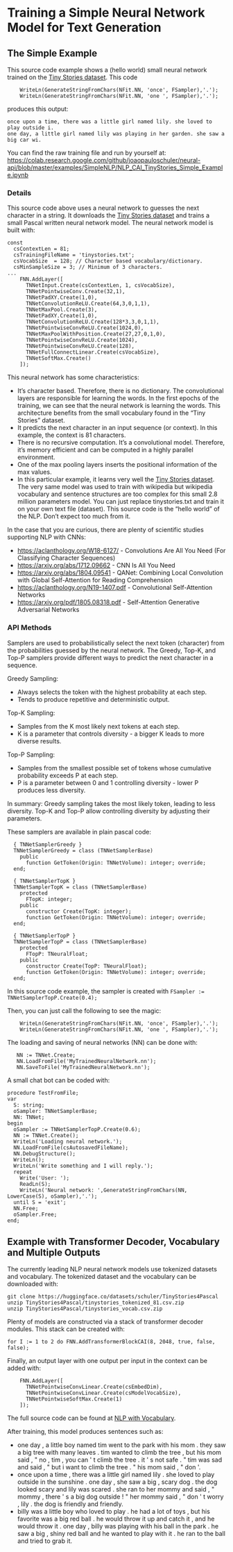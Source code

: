 # Training a Simple Neural Network Model for Text Generation
## The Simple Example
This source code example shows a (hello world) small neural network trained on the [Tiny Stories dataset](https://huggingface.co/datasets/roneneldan/TinyStories). This code

```
    WriteLn(GenerateStringFromChars(NFit.NN, 'once', FSampler),'.');
    WriteLn(GenerateStringFromChars(NFit.NN, 'one ', FSampler),'.');
```

produces this output:
```
once upon a time, there was a little girl named lily. she loved to play outside i.
one day, a little girl named lily was playing in her garden. she saw a big car wi.
```

You can find the raw training file and run by yourself at:
https://colab.research.google.com/github/joaopauloschuler/neural-api/blob/master/examples/SimpleNLP/NLP_CAI_TinyStories_Simple_Example.ipynb

### Details
This source code above uses a neural network to guesses the next character in a string.
It downloads the [Tiny Stories dataset](https://huggingface.co/datasets/roneneldan/TinyStories) and trains a small Pascal written neural network model. The neural network model is built with:

```
const
  csContextLen = 81;
  csTrainingFileName = 'tinystories.txt';
  csVocabSize  = 128; // Character based vocabulary/dictionary.
  csMinSampleSize = 3; // Minimum of 3 characters.
...
    FNN.AddLayer([
      TNNetInput.Create(csContextLen, 1, csVocabSize),
      TNNetPointwiseConv.Create(32,1),
      TNNetPadXY.Create(1,0),
      TNNetConvolutionReLU.Create(64,3,0,1,1),
      TNNetMaxPool.Create(3),
      TNNetPadXY.Create(1,0),
      TNNetConvolutionReLU.Create(128*3,3,0,1,1),
      TNNetPointwiseConvReLU.Create(1024,0),
      TNNetMaxPoolWithPosition.Create(27,27,0,1,0),
      TNNetPointwiseConvReLU.Create(1024),
      TNNetPointwiseConvReLU.Create(128),
      TNNetFullConnectLinear.Create(csVocabSize),
      TNNetSoftMax.Create()
    ]);
```

This neural network has some characteristics:
* It’s character based. Therefore, there is no dictionary. The convolutional layers are responsible for learning the words. In the first epochs of the training, we can see that the neural network is learning the words. This architecture benefits from the small vocabulary found in the “Tiny Stories” dataset.
* It predicts the next character in an input sequence (or context). In this example, the context is 81 characters.
* There is no recursive computation. It’s a convolutional model. Therefore, it’s memory efficient and can be computed in a highly parallel environment.
* One of the max pooling layers inserts the positional information of the max values.
* In this particular example, it learns very well the [Tiny Stories dataset](https://huggingface.co/datasets/roneneldan/TinyStories). The very same model was used to train with wikipedia but wikipedia vocabulary and sentence structures are too complex for this small 2.8 million parameters model. You can just replace tinystories.txt and train it on your own text file (dataset). This source code is the “hello world” of the NLP. Don’t expect too much from it.

In the case that you are curious, there are plenty of scientific studies supporting NLP with CNNs:
* https://aclanthology.org/W18-6127/ - Convolutions Are All You Need (For Classifying Character Sequences)
* https://arxiv.org/abs/1712.09662 - CNN Is All You Need
* https://arxiv.org/abs/1804.09541 - QANet: Combining Local Convolution with Global Self-Attention for Reading Comprehension
* https://aclanthology.org/N19-1407.pdf - Convolutional Self-Attention Networks
* https://arxiv.org/pdf/1805.08318.pdf - Self-Attention Generative Adversarial Networks

### API Methods
Samplers are used to probabilistically select the next token (character) from the probabilities guessed by the neural network. The Greedy, Top-K, and Top-P samplers provide different ways to predict the next character in a sequence.

Greedy Sampling:
* Always selects the token with the highest probability at each step.
* Tends to produce repetitive and deterministic output.

Top-K Sampling:
* Samples from the K most likely next tokens at each step.
* K is a parameter that controls diversity - a bigger K leads to more diverse results.

Top-P Sampling:
* Samples from the smallest possible set of tokens whose cumulative probability exceeds P at each step.
* P is a parameter between 0 and 1 controlling diversity - lower P produces less diversity.

In summary:
Greedy sampling takes the most likely token, leading to less diversity. Top-K and Top-P allow controlling diversity by adjusting their parameters.

These samplers are available in plain pascal code:

```
  { TNNetSamplerGreedy }
  TNNetSamplerGreedy = class (TNNetSamplerBase)
    public
      function GetToken(Origin: TNNetVolume): integer; override;
  end;

  { TNNetSamplerTopK }
  TNNetSamplerTopK = class (TNNetSamplerBase)
    protected
      FTopK: integer;
    public
      constructor Create(TopK: integer);
      function GetToken(Origin: TNNetVolume): integer; override;
  end;

  { TNNetSamplerTopP }
  TNNetSamplerTopP = class (TNNetSamplerBase)
    protected
      FTopP: TNeuralFloat;
    public
      constructor Create(TopP: TNeuralFloat);
      function GetToken(Origin: TNNetVolume): integer; override;
  end;
``` 

In this source code example, the sampler is created with  `FSampler := TNNetSamplerTopP.Create(0.4);`

Then, you can just call the following to see the magic:

```
    WriteLn(GenerateStringFromChars(NFit.NN, 'once', FSampler),'.');
    WriteLn(GenerateStringFromChars(NFit.NN, 'one ', FSampler),'.');
```

The loading and saving of neural networks (NN) can be done with:
```
   NN := TNNet.Create;
   NN.LoadFromFile('MyTrainedNeuralNetwork.nn');
   NN.SaveToFile('MyTrainedNeuralNetwork.nn');
```

A small chat bot can be coded with:

```
procedure TestFromFile;
var
  S: string;
  oSampler: TNNetSamplerBase;
  NN: TNNet;
begin
  oSampler := TNNetSamplerTopP.Create(0.6);
  NN := TNNet.Create();
  WriteLn('Loading neural network.');
  NN.LoadFromFile(csAutosavedFileName);
  NN.DebugStructure();
  WriteLn();
  WriteLn('Write something and I will reply.');
  repeat
    Write('User: ');
    ReadLn(S);
    WriteLn('Neural network: ',GenerateStringFromChars(NN, LowerCase(S), oSampler),'.');
  until S = 'exit';
  NN.Free;
  oSampler.Free;
end;
```

## Example with Transformer Decoder, Vocabulary and Multiple Outputs
The currently leading NLP neural network models use tokenized datasets and vocabulary. The tokenized dataset and the vocabulary can be downloaded with:
```
git clone https://huggingface.co/datasets/schuler/TinyStories4Pascal
unzip TinyStories4Pascal/tinystories_tokenized_81.csv.zip
unzip TinyStories4Pascal/tinystories_vocab.csv.zip
```

Plenty of models are constructed via a stack of transformer decoder modules. This stack can be created with:
```
for I := 1 to 2 do FNN.AddTransformerBlockCAI(8, 2048, true, false, false);
```

Finally, an output layer with one output per input in the context can be added with:
```
    FNN.AddLayer([
      TNNetPointwiseConvLinear.Create(csEmbedDim),
      TNNetPointwiseConvLinear.Create(csModelVocabSize),
      TNNetPointwiseSoftMax.Create(1)
    ]);
```
The full source code can be found at [NLP with Vocabulary](https://colab.research.google.com/github/joaopauloschuler/neural-api/blob/master/examples/SimpleNLP/transformer_decoder_tiny_stories_dataset_3k_vocab.ipynb).

After training, this model produces sentences such as:
* one day , a little boy named tim went to the park with his mom . they saw a big tree with many leaves . tim wanted to climb the tree , but his mom said , " no , tim , you can ' t climb the tree . it ' s not safe . " tim was sad and said , " but i want to climb the tree . " his mom said , " don '.
* once upon a time , there was a little girl named lily . she loved to play outside in the sunshine . one day , she saw a big , scary dog . the dog looked scary and lily was scared . she ran to her mommy and said , " mommy , there ' s a big dog outside ! " her mommy said , " don ' t worry , lily . the dog is friendly and friendly.
* billy was a little boy who loved to play . he had a lot of toys , but his favorite was a big red ball . he would throw it up and catch it , and he would throw it . one day , billy was playing with his ball in the park . he saw a big , shiny red ball and he wanted to play with it . he ran to the ball and tried to grab it.


